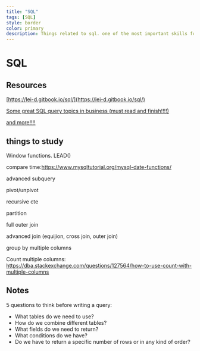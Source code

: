 ```yaml
---
title: "SQL"
tags: [SQL]
style: border
color: primary
description: Things related to sql. one of the most important skills for data analysts, if not the most.  
---
```

# SQL 

## Resources

[https://lei-d.gitbook.io/sql/](https://lei-d.gitbook.io/sql/)

[Some great SQL query topics in business (must read and finish!!!!)](https://learnsql.com/cookbook/)

[and more!!!!](https://learnsql.com/authors/tihomir-babic/)

## things to study

Window functions. LEAD() 

compare time:https://www.mysqltutorial.org/mysql-date-functions/

advanced subquery

pivot/unpivot 

recursive cte 

partition 

full outer join

advanced join (equijion, cross join, outer join) 

group by multiple columns

Count multiple columns: 
https://dba.stackexchange.com/questions/127564/how-to-use-count-with-multiple-columns 

## Notes

5 questions to think before writing a query: 
    
* What tables do we need to use? 
* How do we combine different tables? 
* What fields do we need to return? 
* What conditions do we have? 
* Do we have to return a specific number of rows or in any kind of order? 



